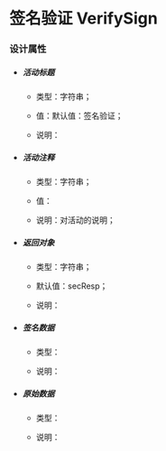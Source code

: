 # 签名验证 VerifySign

### 设计属性

* ##### 活动标题

  * 类型：字符串；

  * 值：默认值：签名验证；

  * 说明：
* ##### 活动注释

  * 类型：字符串；

  * 值：

  * 说明：对活动的说明；
* ##### 返回对象

  * 类型：字符串；

  * 默认值：secResp；

  * 说明：
* ##### 签名数据

  * 类型：

  * 说明：
* ##### 原始数据

  * 类型：

  * 说明：





